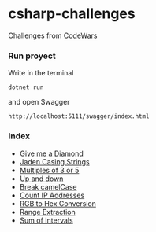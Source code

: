 # csharp-challenges

Challenges from [CodeWars](https://www.codewars.com)

### Run proyect 
Write in the terminal
```
dotnet run 
```
and open Swagger
```
http://localhost:5111/swagger/index.html
```

### Index
- [Give me a Diamond](https://www.codewars.com/kata/5503013e34137eeeaa001648)
- [Jaden Casing Strings](https://www.codewars.com/kata/5390bac347d09b7da40006f6) 
- [Multiples of 3 or 5](https://www.codewars.com/kata/514b92a657cdc65150000006)
- [Up and down](https://www.codewars.com/kata/56cac350145912e68b0006f0)
- [Break camelCase](https://www.codewars.com/kata/5208f99aee097e6552000148)
- [Count IP Addresses](https://www.codewars.com/kata/526989a41034285187000de4)
- [RGB to Hex Conversion](https://www.codewars.com/kata/513e08acc600c94f01000001)
- [Range Extraction](https://www.codewars.com/kata/51ba717bb08c1cd60f00002f)
- [Sum of Intervals](https://www.codewars.com/kata/52b7ed099cdc285c300001cd)